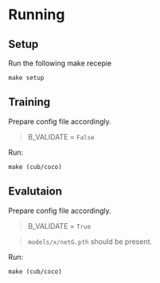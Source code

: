 # Running

## Setup

Run the following make recepie
```
make setup
```

## Training

Prepare config file accordingly.
> B_VALIDATE = `False`

Run:
```
make (cub/coco)
```

## Evalutaion


Prepare config file accordingly.
> B_VALIDATE = `True`

> `models/x/netG.pth` should be present.

Run:
```
make (cub/coco)
```
